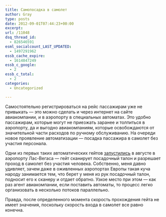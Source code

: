 ```yaml
---
title: Самопосадка в самолет
author: Gray
type: posts
date: 2012-09-01T07:44:23+00:00
excerpt:
url: /11048
dsq_thread_id:
  - 826546591
esml_socialcount_LAST_UPDATED:
  - 1497291962
essb_cache_expire:
  - 1614847249
essb_c_google:
  - 2
essb_c_total:
  - 2
categories:
  - Uncategorized

---
```








Самостоятельно регистрироваться на рейс пассажирам уже не привыкать — это можно сделать и через интернет на сайте авиакомпании, и в аэропорту в специальных автоматах. Это удобно пассажирам, которые могут не приезжать заранее и толпиться в аэропорту, да и выгодно авиакомпаниям, которые освобождаются от значительной части расходов по ручному обслуживанию. На очереди новое проявление автоматизации — посадка пассажира в самолет без участия персонала.

Одни из первых таких автоматических гейтов [запустились][1] в августе в аэропорту Лас-Вегаса — гейт сканирует посадочный талон и разрешает проход в самолет без участия человека. Собственно, меня давно удивляет, зачем даже в оживленных аэропортах Европы такая куча народу занимается тем, что берет у меня из рук посадочный талон, подносит его к сканеру и отдает обратно. Узкое место при этом — как раз агент авиакомпании, если поставить автоматы, то процесс легко организовать в несколько потоков параллельно.

Правда, после определенного момента скорость прохождения гейта не имеет значения, поскольку скорость входа в самолет все равно конечна.  

 [1]: http://www.gadling.com/2012/08/16/self-boarding-gates-debut-at-las-vegas-airport/
